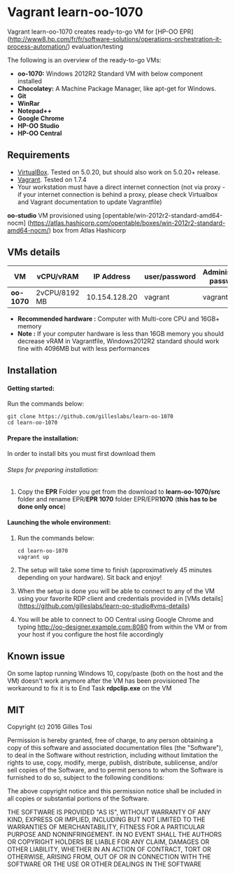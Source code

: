 # Vagrant learn-oo-1070

Vagrant learn-oo-1070 creates ready-to-go VM for [HP-OO EPR] (http://www8.hp.com/fr/fr/software-solutions/operations-orchestration-it-process-automation/) evaluation/testing

The following is an overview of the ready-to-go VMs:

+ **oo-1070:** Windows 2012R2 Standard VM with below component installed 
 + **Chocolatey:** A Machine Package Manager, like apt-get for Windows.
 + **Git**
 + **WinRar** 
 + **Notepad++** 
 + **Google Chrome**
 + **HP-OO Studio**
 + **HP-OO Central**

## Requirements

- [VirtualBox](https://www.virtualbox.org/wiki/Downloads). Tested on 5.0.20, but should also work on 5.0.20+ release.
- [Vagrant](http://www.vagrantup.com/downloads.html). Tested on 1.7.4
- Your workstation must have a direct internet connection (not via proxy - if your internet connection is behind a proxy, please check Virtualbox and Vagrant documentation to update Vagrantfile)

**oo-studio** VM provisioned using [opentable/win-2012r2-standard-amd64-nocm] (https://atlas.hashicorp.com/opentable/boxes/win-2012r2-standard-amd64-nocm/) box from Atlas Hashicorp

## VMs details

VM | vCPU/vRAM | IP Address| user/password |  Administrator password |
---|---|---|---|---|
**oo-1070** | 2vCPU/8192 MB | 10.154.128.20 | vagrant | vagrant |

+ **Recommended hardware :** Computer with Multi-core CPU and 16GB+ memory
+ **Note :** If your computer hardware is less than 16GB memory you should decrease vRAM in Vagrantfile, Windows2012R2 standard should work fine with 4096MB but with less performances

## Installation

#### Getting started:

Run the commands below:

	git clone https://github.com/gilleslabs/learn-oo-1070
	cd learn-oo-1070


#### Prepare the installation:

In order to install bits you must first download them

###### Steps for preparing installation:

1. Copy the **EPR** Folder you get from the download to **learn-oo-1070/src** folder and rename EPR/**EPR 1070** folder EPR/EPR**1070** (**this has to be done only once**)

#### Launching the whole environment:

1. Run the commands below:

	```
	cd learn-oo-1070
	vagrant up
	```

2. The setup will take some time to finish (approximatively 45 minutes depending on your hardware). Sit back and enjoy!

3. When the setup is done you will be able to connect to any of the VM using your favorite RDP client and credentials provided in [VMs details] (https://github.com/gilleslabs/learn-oo-studio#vms-details) 
4. You will be able to connect to OO Central using Google Chrome and typing http://oo-designer.example.com:8080 from within the VM or from your host if you configure the host file accordingly

## Known issue ##
On some laptop running Windows 10, copy/paste (both on the host and the VM) doesn't work anymore after the VM has been provisioned
The workaround to fix it is to End Task **rdpclip.exe** on the VM 

## MIT

Copyright (c) 2016 Gilles Tosi

Permission is hereby granted, free of charge, to any person obtaining a copy of this software and associated documentation files (the "Software"), to deal in the Software without restriction, including without limitation the rights to use, copy, modify, merge, publish, distribute, sublicense, and/or sell copies of the Software, and to permit persons to whom the Software is furnished to do so, subject to the following conditions:

The above copyright notice and this permission notice shall be included in all copies or substantial portions of the Software.

THE SOFTWARE IS PROVIDED "AS IS", WITHOUT WARRANTY OF ANY KIND, EXPRESS OR IMPLIED, INCLUDING BUT NOT LIMITED TO THE WARRANTIES OF MERCHANTABILITY, FITNESS FOR A PARTICULAR PURPOSE AND NONINFRINGEMENT. IN NO EVENT SHALL THE AUTHORS OR COPYRIGHT HOLDERS BE LIABLE FOR ANY CLAIM, DAMAGES OR OTHER LIABILITY, WHETHER IN AN ACTION OF CONTRACT, TORT OR OTHERWISE, ARISING FROM, OUT OF OR IN CONNECTION WITH THE SOFTWARE OR THE USE OR OTHER DEALINGS IN THE SOFTWARE